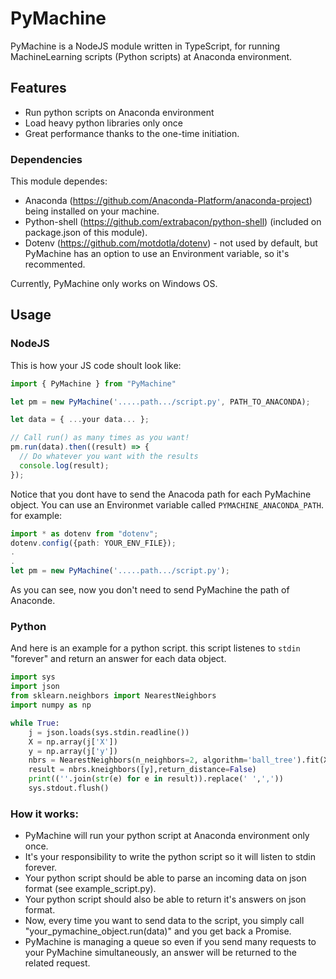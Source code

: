 # PyMachine
PyMachine is a NodeJS module written in TypeScript, for running MachineLearning scripts (Python scripts) at Anaconda environment.

## Features
+ Run python scripts on Anaconda environment
+ Load heavy python libraries only once
+ Great performance thanks to the one-time initiation.

### Dependencies
This module dependes:
* Anaconda (https://github.com/Anaconda-Platform/anaconda-project) being installed on your machine.
* Python-shell (https://github.com/extrabacon/python-shell) (included on package.json of this module).
* Dotenv (https://github.com/motdotla/dotenv) - not used by default, but PyMachine has an option to use an Environment variable, so it's recommented.

Currently, PyMachine only works on Windows OS.

## Usage
### NodeJS
This is how your JS code shoult look like:
```typescript
import { PyMachine } from "PyMachine"

let pm = new PyMachine('.....path.../script.py', PATH_TO_ANACONDA);

let data = { ...your data... };

// Call run() as many times as you want!
pm.run(data).then((result) => {
  // Do whatever you want with the results
  console.log(result);
});
```
Notice that you dont have to send the Anacoda path for each PyMachine object. You can use an Environmet variable called `PYMACHINE_ANACONDA_PATH`. for example:
```typescript
import * as dotenv from "dotenv";
dotenv.config({path: YOUR_ENV_FILE});
.
.
let pm = new PyMachine('.....path.../script.py');
```
As you can see, now you don't need to send PyMachine the path of Anaconde.

### Python
And here is an example for a python script. this script listenes to `stdin` "forever" and return an answer for each data object.
```python
import sys
import json
from sklearn.neighbors import NearestNeighbors
import numpy as np

while True:
    j = json.loads(sys.stdin.readline())
    X = np.array(j['X'])
    y = np.array(j['y'])
    nbrs = NearestNeighbors(n_neighbors=2, algorithm='ball_tree').fit(X)
    result = nbrs.kneighbors([y],return_distance=False)
    print((''.join(str(e) for e in result)).replace(' ',','))
    sys.stdout.flush()
```

### How it works:
+ PyMachine will run your python script at Anaconda environment only once.
+ It's your responsibility to write the python script so it will listen to stdin forever.
+ Your python script should be able to parse an incoming data on json format (see example_script.py).
+ Your python script should also be able to return it's answers on json format.
+ Now, every time you want to send data to the script, you simply call "your_pymachine_object.run(data)" and you get back a Promise.
+ PyMachine is managing a queue so even if you send many requests to your PyMachine simultaneously, an answer will be returned to the related request.
